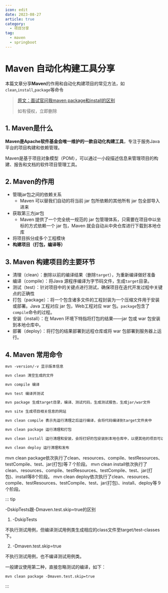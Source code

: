 ```yaml
---
icon: edit
date: 2023-08-27
article: true
category:
  - 项目分享
tag:
  - maven
  - springboot
---
```


# Maven 自动化构建工具分享



本篇文章分享**Maven**的作用和自动化构建项目的常见方法，如`clean`,`install`,`package`等命令

<!-- more -->


> [原文：面试官问我maven package和install的区别](https://segmentfault.com/a/1190000021609439) 
>
> 如有侵权，立即删除

## 1. Maven是什么
**Maven是Apache软件基金会唯一维护的一款自动化构建工具**，专注于服务Java平台的项目构建和依赖管理。

Maven是基于项目对象模型（POM），可以通过一小段描述信息来管理项目的构建、报告和文档的软件项目管理工具。

## 2. Maven的作用
- 管理jar包之间的依赖关系
    - Maven 可以替我们自动的将当前 jar 包所依赖的其他所有 jar 包全部导入进来
- 获取第三方jar包
    - Maven 提供了一个完全统一规范的 jar 包管理体系，只需要在项目中以坐标的方式依赖一个 jar 包，Maven 就会自动从中央仓库进行下载到本地仓库
- 将项目拆分成多个工程模块
- **构建项目（打包，编译等）**

## 3. Maven 构建项目的主要环节

- 清理（clean）：删除以前的编译结果（删除`target`），为重新编译做好准备
- 编译（compile）：将Java 源程序编译为字节码文件，生成`target`目录。
- 测试（test）：针对项目中的关键点进行测试，确保项目在迭代开发过程中关键点的正确性
- 打包（package）：将一个包含诸多文件的工程封装为一个压缩文件用于安装或部署。Java 工程对应 jar 包，Web工程对应 war 包。`package`包含了`compile`命令的过程。
- 安装（install）：在 Maven 环境下特指将打包的结果——jar 包或 war 包安装到本地仓库中。
- 部署（deploy）：将打包的结果部署到远程仓库或将 war 包部署到服务器上运行。

## 4. Maven 常用命令

``` xml
mvn -version/-v 显示版本信息

mvn clean 清空生成的文件

mvn compile 编译

mvn test 编译并测试

mvn package 生成target目录，编译、测试代码，生成测试报告，生成jar/war文件

mvn site 生成项目相关信息的网站

mvn clean compile 表示先运行清理之后运行编译，会将代码编译到target文件夹中

mvn clean package 运行清理和打包

mvn clean install 运行清理和安装，会将打好的包安装到本地仓库中，以便其他的项目可以调用

mvn clean deploy 运行清理和发布
```

mvn clean package依次执行了clean、resources、compile、testResources、testCompile、test、jar(打包)等７个阶段。
mvn clean install依次执行了clean、resources、compile、testResources、testCompile、test、jar(打包)、install等8个阶段。
mvn clean deploy依次执行了clean、resources、compile、testResources、testCompile、test、jar(打包)、install、deploy等９个阶段。

::: tip

-DskipTests跟-Dmaven.test.skip=true的区别
1) -DskipTests

不执行测试用例，但编译测试用例类生成相应的class文件至target/test-classes下。

2) -Dmaven.test.skip=true

不执行测试用例，也不编译测试用例类。

一般建议使用第二种，直接忽略测试的编译，如下：
```xml
mvn clean package -Dmaven.test.skip=true
```

:::
